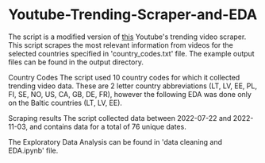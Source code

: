 # Youtube-Trending-Scraper-and-EDA

The script is a modified version of [this](https://github.com/mitchelljy/Trending-YouTube-Scraper) Youtube's trending video scraper. This script scrapes the most relevant information from videos for the selected countries specified in 'country_codes.txt' file. The example output files can be found in the output directory.

Country Codes
The script used 10 country codes for which it collected trending video data. These are 2 letter country abbreviations (LT, LV, EE, PL, FI, SE, NO, US, CA, GB, DE, FR), however the following EDA was done only on the Baltic countries (LT, LV, EE). 

Scraping results
The script collected data between 2022-07-22 and 2022-11-03, and contains data for a total of 76 unique dates. 

The Exploratory Data Analysis can be found in 'data cleaning and EDA.ipynb' file. 
